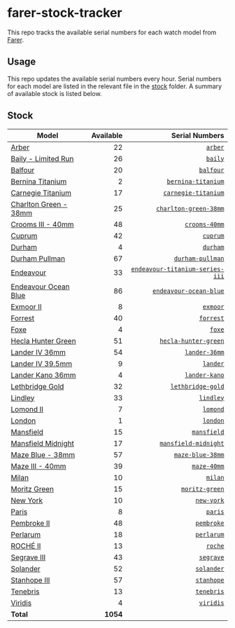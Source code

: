 # farer-stock-tracker

This repo tracks the available serial numbers for each watch model from [Farer](https://farer.com).

## Usage

This repo updates the available serial numbers every hour. Serial numbers for each model are listed in the relevant file in the [stock](./stock) folder. A summary of available stock is listed below.

## Stock

| Model | Available | Serial Numbers |
| ----- | --------: | -------------: |
| [Arber](https://usd.farer.com/products/arber) | 22 | [`arber`](./stock/arber) |
| [Baily - Limited Run](https://usd.farer.com/products/baily) | 26 | [`baily`](./stock/baily) |
| [Balfour](https://usd.farer.com/products/balfour) | 20 | [`balfour`](./stock/balfour) |
| [Bernina Titanium](https://usd.farer.com/products/bernina-titanium) | 2 | [`bernina-titanium`](./stock/bernina-titanium) |
| [Carnegie Titanium](https://usd.farer.com/products/carnegie-titanium) | 17 | [`carnegie-titanium`](./stock/carnegie-titanium) |
| [Charlton Green - 38mm](https://usd.farer.com/products/charlton-green-38mm) | 25 | [`charlton-green-38mm`](./stock/charlton-green-38mm) |
| [Crooms III - 40mm](https://usd.farer.com/products/crooms-40mm) | 48 | [`crooms-40mm`](./stock/crooms-40mm) |
| [Cuprum](https://usd.farer.com/products/cuprum) | 42 | [`cuprum`](./stock/cuprum) |
| [Durham](https://usd.farer.com/products/durham) | 4 | [`durham`](./stock/durham) |
| [Durham Pullman](https://usd.farer.com/products/durham-pullman) | 67 | [`durham-pullman`](./stock/durham-pullman) |
| [Endeavour](https://usd.farer.com/products/endeavour-titanium-series-iii) | 33 | [`endeavour-titanium-series-iii`](./stock/endeavour-titanium-series-iii) |
| [Endeavour Ocean Blue](https://usd.farer.com/products/endeavour-ocean-blue) | 86 | [`endeavour-ocean-blue`](./stock/endeavour-ocean-blue) |
| [Exmoor II](https://usd.farer.com/products/exmoor) | 8 | [`exmoor`](./stock/exmoor) |
| [Forrest](https://usd.farer.com/products/forrest) | 40 | [`forrest`](./stock/forrest) |
| [Foxe](https://usd.farer.com/products/foxe) | 4 | [`foxe`](./stock/foxe) |
| [Hecla Hunter Green](https://usd.farer.com/products/hecla-hunter-green) | 51 | [`hecla-hunter-green`](./stock/hecla-hunter-green) |
| [Lander IV 36mm](https://usd.farer.com/products/lander-36mm) | 54 | [`lander-36mm`](./stock/lander-36mm) |
| [Lander IV 39.5mm](https://usd.farer.com/products/lander) | 9 | [`lander`](./stock/lander) |
| [Lander Kano 36mm](https://usd.farer.com/products/lander-kano) | 4 | [`lander-kano`](./stock/lander-kano) |
| [Lethbridge Gold](https://usd.farer.com/products/lethbridge-gold) | 32 | [`lethbridge-gold`](./stock/lethbridge-gold) |
| [Lindley](https://usd.farer.com/products/lindley) | 33 | [`lindley`](./stock/lindley) |
| [Lomond II](https://usd.farer.com/products/lomond) | 7 | [`lomond`](./stock/lomond) |
| [London](https://usd.farer.com/products/london) | 1 | [`london`](./stock/london) |
| [Mansfield](https://usd.farer.com/products/mansfield) | 15 | [`mansfield`](./stock/mansfield) |
| [Mansfield Midnight](https://usd.farer.com/products/mansfield-midnight) | 17 | [`mansfield-midnight`](./stock/mansfield-midnight) |
| [Maze Blue - 38mm](https://usd.farer.com/products/maze-blue-38mm) | 57 | [`maze-blue-38mm`](./stock/maze-blue-38mm) |
| [Maze III - 40mm](https://usd.farer.com/products/maze-40mm) | 39 | [`maze-40mm`](./stock/maze-40mm) |
| [Milan](https://usd.farer.com/products/milan) | 10 | [`milan`](./stock/milan) |
| [Moritz Green](https://usd.farer.com/products/moritz-green) | 15 | [`moritz-green`](./stock/moritz-green) |
| [New York](https://usd.farer.com/products/new-york) | 10 | [`new-york`](./stock/new-york) |
| [Paris](https://usd.farer.com/products/paris) | 8 | [`paris`](./stock/paris) |
| [Pembroke II](https://usd.farer.com/products/pembroke) | 48 | [`pembroke`](./stock/pembroke) |
| [Perlarum](https://usd.farer.com/products/perlarum) | 18 | [`perlarum`](./stock/perlarum) |
| [ROCHÉ II](https://usd.farer.com/products/roche) | 13 | [`roche`](./stock/roche) |
| [Segrave III](https://usd.farer.com/products/segrave) | 43 | [`segrave`](./stock/segrave) |
| [Solander](https://usd.farer.com/products/solander) | 52 | [`solander`](./stock/solander) |
| [Stanhope III](https://usd.farer.com/products/stanhope) | 57 | [`stanhope`](./stock/stanhope) |
| [Tenebris](https://usd.farer.com/products/tenebris) | 13 | [`tenebris`](./stock/tenebris) |
| [Viridis](https://usd.farer.com/products/viridis) | 4 | [`viridis`](./stock/viridis) |
| **Total** | **1054** | |
